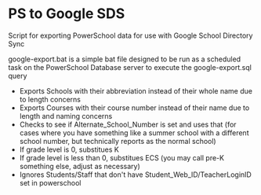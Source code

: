 # PS to Google SDS
Script for exporting PowerSchool data for use with Google School Directory Sync

google-export.bat is a simple bat file designed to be run as a scheduled task on the PowerSchool Database server to execute the google-export.sql query

* Exports Schools with their abbreviation instead of their whole name due to length concerns
* Exports Courses with their course number instead of their name due to length and naming concerns
* Checks to see if Alternate_School_Number is set and uses that (for cases where you have something like a summer school with a different school number, but technically reports as the normal school)
* If grade level is 0, substitues K
* If grade level is less than 0, substitues ECS (you may call pre-K something else, adjust as necessary)
* Ignores Students/Staff that don't have Student_Web_ID/TeacherLoginID set in powerschool
